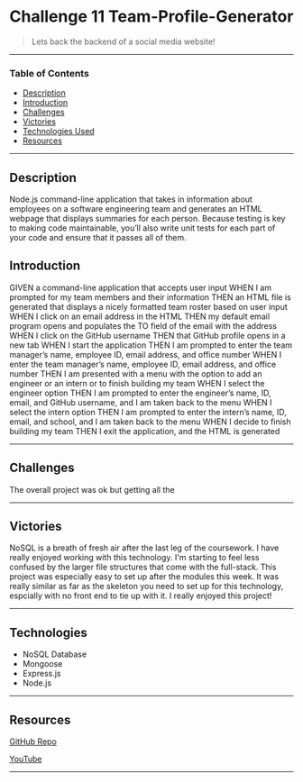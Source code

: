 # Challenge 11 Team-Profile-Generator
> Lets back the backend of a social media website!
---
### Table of Contents
- [Description](#description)
- [Introduction](#introduction)
- [Challenges](#challenges)
- [Victories](#victories)
- [Technologies Used](#technologies)
- [Resources](#resources)

---

## Description

Node.js command-line application that takes in information about employees on a software engineering team and generates an HTML webpage that displays summaries for each person. Because testing is key to making code maintainable, you’ll also write unit tests for each part of your code and ensure that it passes all of them.

## Introduction 
GIVEN a command-line application that accepts user input
WHEN I am prompted for my team members and their information
THEN an HTML file is generated that displays a nicely formatted team roster based on user input
WHEN I click on an email address in the HTML
THEN my default email program opens and populates the TO field of the email with the address
WHEN I click on the GitHub username
THEN that GitHub profile opens in a new tab
WHEN I start the application
THEN I am prompted to enter the team manager’s name, employee ID, email address, and office number
WHEN I enter the team manager’s name, employee ID, email address, and office number
THEN I am presented with a menu with the option to add an engineer or an intern or to finish building my team
WHEN I select the engineer option
THEN I am prompted to enter the engineer’s name, ID, email, and GitHub username, and I am taken back to the menu
WHEN I select the intern option
THEN I am prompted to enter the intern’s name, ID, email, and school, and I am taken back to the menu
WHEN I decide to finish building my team
THEN I exit the application, and the HTML is generated

---

## Challenges

The overall project was ok but getting all the




---
## Victories

NoSQL is a breath of fresh air after the last leg of the coursework. I have really enjoyed working with this technology. I'm starting to feel less confused by the larger file structures that come with the full-stack. This project was especially easy to set up after the modules this week. It was really similar as far as the skeleton you need to set up for this technology, espcially with no front end to tie up with it. I really enjoyed this project!


---


## Technologies

- NoSQL Database 
- Mongoose
- Express.js
- Node.js

---



## Resources 

<a href="">GitHub Repo</a>

<a href="">YouTube</a>

---